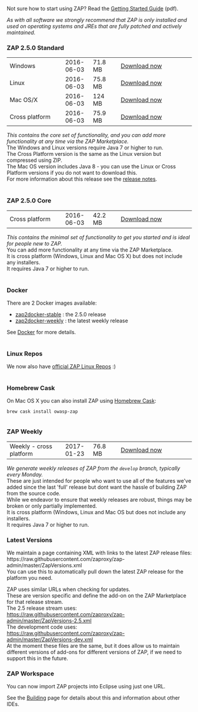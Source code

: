 Not sure how to start using ZAP? Read the [Getting Started Guide](https://github.com/zaproxy/zaproxy/releases/download/2.5.0/ZAPGettingStartedGuide-2.5.pdf) (pdf).

_As with all software we strongly recommend that ZAP is only installed and used on operating systems and JREs that are fully patched and actively maintained._

### ZAP 2.5.0 Standard

<table width='80%'>
<tr>
<td width='30%'>Windows</td><td width='15%'>2016-06-03</td><td width='15%'>71.8 MB</td><td><a href='https://github.com/zaproxy/zaproxy/releases/download/2.5.0/ZAP_2.5.0_Windows.exe'>Download now</a></td>
</tr>
<tr>
<td width='30%'>Linux</td><td width='15%'>2016-06-03</td><td width='15%'>75.8 MB</td><td><a href='https://github.com/zaproxy/zaproxy/releases/download/2.5.0/ZAP_2.5.0_Linux.tar.gz'>Download now</a></td>
</tr>
<tr>
<td width='30%'>Mac OS/X</td><td width='15%'>2016-06-03</td><td width='15%'>124 MB</td><td><a href='https://github.com/zaproxy/zaproxy/releases/download/2.5.0/ZAP_2.5.0_Mac_OS_X.dmg'>Download now</a></td>
</tr>
<tr>
<td width='30%'>Cross platform</td><td width='15%'>2016-06-03</td><td width='15%'>75.9 MB</td><td><a href='https://github.com/zaproxy/zaproxy/releases/download/2.5.0/ZAP_2.5.0_Cross_Platform.zip'>Download now</a></td>
</tr>

</table>

_This contains the core set of functionality, and you can add more functionality at any time via the ZAP Marketplace._<br>
The Windows and Linux versions require Java 7 or higher to run.<br>
The Cross Platform version is the same as the Linux version but compressed using ZIP.<br>
The Mac OS version includes Java 8 - you can use the Linux or Cross Platform versions if you do not want to download this.<br>
For more information about this release see the <a href='https://github.com/zaproxy/zap-core-help/wiki/HelpReleases2_5_0'>release notes</a>.<br>
<br>
<h3>ZAP 2.5.0 Core</h3>

<table width='80%'>
<tr>
<td width='30%'>Cross platform</td><td width='15%'>2016-06-03</td><td width='15%'>42.2 MB</td><td><a href='https://github.com/zaproxy/zaproxy/releases/download/2.5.0/ZAP_2.5.0_Core.tar.gz'>Download now</a></td>
</tr>
</table>

<i>This contains the minimal set of functionality to get you started and is ideal for people new to ZAP.</i><br>
You can add more functionality at any time via the ZAP Marketplace.<br>
It is cross platform (Windows, Linux and Mac OS X) but does not include any installers.<br>
It requires Java 7 or higher to run.<br>
<br>
<h3>Docker</h3>

There are 2 Docker images available:<br>
<ul><li><a href='https://registry.hub.docker.com/u/owasp/zap2docker-stable/'>zap2docker-stable</a> : the 2.5.0 release<br>
</li><li><a href='https://registry.hub.docker.com/u/owasp/zap2docker-weekly/'>zap2docker-weekly</a> : the latest weekly release</li></ul>

See <a href='Docker'>Docker</a> for more details.<br>
<br>
<h3>Linux Repos</h3>
We now also have <a href='https://software.opensuse.org/download.html?project=home%3Acabelo&package=owasp-zap'>official ZAP Linux Repos</a> :)<br>
<br>
<h3>Homebrew Cask</h3>
On Mac OS X you can also install ZAP using <a href='http://caskroom.io/'>Homebrew Cask</a>:<br>
<pre><code>brew cask install owasp-zap<br>
</code></pre>

<h3>ZAP Weekly</h3>

<table width='80%'>
<tr>
<td width='30%'>Weekly - cross platform</td><td width='15%'>2017-01-23</td><td width='15%'>76.8 MB</td><td><a href='https://github.com/zaproxy/zaproxy/releases/download/w2017-01-23/ZAP_WEEKLY_D-2017-01-23.zip'>Download now</a></td>
</tr>
</table>

<i>We generate weekly releases of ZAP from the `develop` branch, typically every Monday.</i><br>
These are just intended for people who want to use all of the features we've added since the last 'full' release but dont want the hassle of building ZAP from the source code.<br>
While we endeavor to ensure that weekly releases are robust, things may be broken or only partially implemented.<br>
It is cross platform (Windows, Linux and Mac OS but does not include any installers.<br>
It requires Java 7 or higher to run.<br>

<h3>Latest Versions</h3>
We maintain a page containing XML with links to the latest ZAP release files: https://raw.githubusercontent.com/zaproxy/zap-admin/master/ZapVersions.xml<br>
You can use this to automatically pull down the latest ZAP release for the platform you need.

ZAP uses similar URLs when checking for updates.<br>
These are version specific and define the add-on on the ZAP Marketplace for that release stream.<br>
The 2.5 release stream uses: https://raw.githubusercontent.com/zaproxy/zap-admin/master/ZapVersions-2.5.xml<br>
The development code uses: https://raw.githubusercontent.com/zaproxy/zap-admin/master/ZapVersions-dev.xml<br>
At the moment these files are the same, but it does allow us to maintain different versions of add-ons for different versions of ZAP, if we need to support this in the future.

<h3>ZAP Workspace</h3>
You can now import ZAP projects into Eclipse using just one URL.

See the [Building](Building) page for details about this and information about other IDEs.